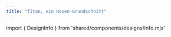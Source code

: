 ```yaml
---
title: "Titan, ein Hosen-Grundschnitt"
---
```


import { DesignInfo } from 'shared/components/designs/info.mjs'

<DesignInfo design='titan' docs />

